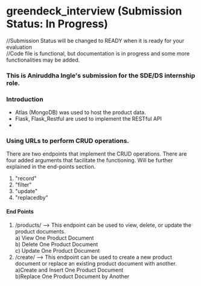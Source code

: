 # greendeck_interview (Submission Status: In Progress)
//Submission Status will be changed to READY when it is ready for your evaluation  
//Code file is functional, but documentation is in progress and some more functionalities may be added.  
### This is Aniruddha Ingle's submission for the SDE/DS internship role.  

### Introduction
- Atlas (MongoDB) was used to host the product data.
- Flask, Flask_Restful are used to implement the RESTful API
- 

### Using URLs to perform CRUD operations.
There are two endpoints that implement the CRUD operations.
There are four added arguments that facilitate the functioning. Will be further explained in the end-points section.
  1. "record"
  2. "filter"
  3. "update"
  4. "replacedby"
  
#### End Points
1. /products/ --> This endpoint can be used to view, delete, or update the product documents.  
  a) View One Product Document  
  b) Delete One Product Document  
  c) Update One Product Document  
2. /create/ --> This endpoint can be used to create a new product document or replace an existing product document with another.  
  a)Create and Insert One Product Document  
  b)Replace One Product Document by Another  
